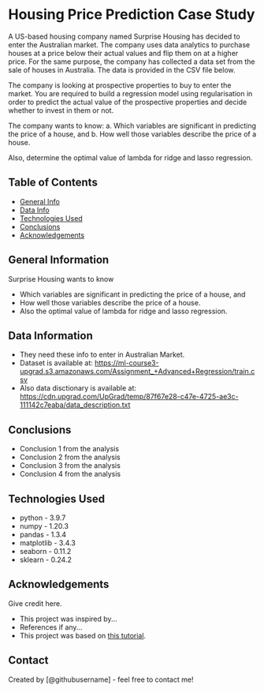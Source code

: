 # Housing Price Prediction Case Study

A US-based housing company named Surprise Housing has decided to enter the Australian market. The company uses data analytics to purchase houses at a price below their actual values and flip them on at a higher price. For the same purpose, the company has collected a data set from the sale of houses in Australia. The data is provided in the CSV file below.

The company is looking at prospective properties to buy to enter the market. You are required to build a regression model using regularisation in order to predict the actual value of the prospective properties and decide whether to invest in them or not.

The company wants to know:
 a. Which variables are significant in predicting the price of a house, and
 b. How well those variables describe the price of a house.

Also, determine the optimal value of lambda for ridge and lasso regression.

## Table of Contents
* [General Info](#general-information)
* [Data Info](#data-information)
* [Technologies Used](#technologies-used)
* [Conclusions](#conclusions)
* [Acknowledgements](#acknowledgements)

<!-- You can include any other section that is pertinent to your problem -->

## General Information

Surprise Housing wants to know 
- Which variables are significant in predicting the price of a house, and
- How well those variables describe the price of a house.
- Also the optimal value of lambda for ridge and lasso regression.


## Data Information
- They need these info to enter in Australian Market.
- Dataset is available at: https://ml-course3-upgrad.s3.amazonaws.com/Assignment_+Advanced+Regression/train.csv
- Also data disctionary is available at: https://cdn.upgrad.com/UpGrad/temp/87f67e28-c47e-4725-ae3c-111142c7eaba/data_description.txt 

<!-- You don't have to answer all the questions - just the ones relevant to your project. -->

## Conclusions
- Conclusion 1 from the analysis
- Conclusion 2 from the analysis
- Conclusion 3 from the analysis
- Conclusion 4 from the analysis

<!-- You don't have to answer all the questions - just the ones relevant to your project. -->


## Technologies Used
- python - 3.9.7
- numpy - 1.20.3
- pandas - 1.3.4
- matplotlib - 3.4.3
- seaborn - 0.11.2
- sklearn - 0.24.2

## Acknowledgements
Give credit here.
- This project was inspired by...
- References if any...
- This project was based on [this tutorial](https://www.example.com).


## Contact
Created by [@githubusername] - feel free to contact me!


<!-- Optional -->
<!-- ## License -->
<!-- This project is open source and available under the [... License](). -->

<!-- You don't have to include all sections - just the one's relevant to your project -->
